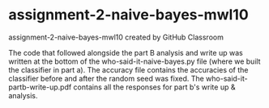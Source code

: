 # assignment-2-naive-bayes-mwl10
assignment-2-naive-bayes-mwl10 created by GitHub Classroom

The code that followed alongside the part B analysis and write up was written at the bottom of the 
who-said-it-naive-bayes.py file (where we built the classifier in part a). The accuracy file contains the accuracies of 
the classifier before and after the random seed was fixed. The who-said-it-partb-write-up.pdf contains all the responses 
for part b's write up & analysis. 
